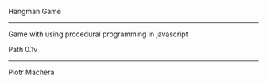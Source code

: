 Hangman Game

--------------

Game with using procedural programming in javascript

Path 0.1v

--------------

Piotr Machera